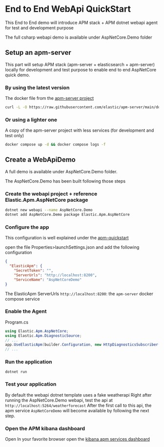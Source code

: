 # End to End WebApi QuickStart

This End to End demo will introduce APM stack + APM dotnet webapi agent for test and development purpose

The full csharp webapi demo is available under AspNetCore.Demo folder

## Setup an apm-server

This part will setup APM stack (apm-server + elasticsearch + apm-server) locally for development and test purpose to enable end to end AspNetCore quick demo.

### By using the latest version

The docker file from the [apm-server project](https://github.com/elastic/apm-server)

```bash
curl -L -O https://raw.githubusercontent.com/elastic/apm-server/main/docker-compose.yml && docker compose up -d && docker compose logs -f
```

### Or using a lighter one

A copy of the apm-server project with less services (for development and test only)

```bash
docker compose up -d && docker compose logs -f
```

## Create a WebApiDemo

A full demo is available under AspNetCore.Demo folder.

The AspNetCore.Demo has been built following those steps

### Create the webapi project + reference Elastic.Apm.AspNetCore package

```bash
dotnet new webapi --name AspNetCore.Demo
dotnet add AspNetCore.Demo package Elastic.Apm.AspNetCore
```

### Configure the app

This configuration is well explained under the [apm-quickstart](https://www.elastic.co/guide/en/apm/guide/current/apm-quick-start.html)

open the file Properties>launchSettings.json and add the following configuration

```json
{
  "ElasticApm": {
    "SecretToken": "",
    "ServerUrls": "http://localhost:8200",
    "ServiceName": "AspNetCoreDemo"
}
```

The ElasticApm ServerUrls `http://localhost:8200`: the `apm-server` docker compose service

### Enable the Agent

Program.cs

```csharp
using Elastic.Apm.AspNetCore;
using Elastic.Apm.DiagnosticSource;
// ...
app.UseElasticApm(builder.Configuration, new HttpDiagnosticsSubscriber());
// ...
```

### Run the application

```
dotnet run
```

### Test your application

By default the webapi dotnet template uses a fake weatherapi
Right after running the AspNetCore.Demo webapi, test the api at `http://localhost:5264/weatherforecast`
After the first call to this api, the apm service `AspNetCoreDemo` will become available by following the next step.

### Open the APM kibana dashboard

Open In your favorite browser open the [kibana apm services dashboard](http://localhost:5601/app/apm/services)
